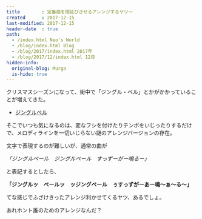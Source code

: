 ```yaml
---
title        : 定番曲を間延びさせるアレンジするヤツ～
created      : 2017-12-15
last-modified: 2017-12-15
header-date  : true
path:
  - /index.html Neo's World
  - /blog/index.html Blog
  - /blog/2017/index.html 2017年
  - /blog/2017/12/index.html 12月
hidden-info:
  original-blog: Murga
  is-hide: true
---
```


クリスマスシーズンになって、街中で「ジングル・ベル」とかがかかっていることが増えてきた。

- [ジングルベル](https://youtube.com/watch?v=g4QglsPlyCc)

そこでいつも気になるのは、変なフシを付けたりテンポをいじったりするだけで、メロディラインを一切いじらない謎のアレンジバージョンの存在。

文字で表現するのが難しいが、通常の曲が

_「ジングルベール　ジングルベール　すっずーがー鳴るー」_

と表記するとしたら、

__「ジングルッ　ベールッ　ッジングベール　ぅすっずがーあー鳴～ぁ～る～」__

てな感じでふざけきったアレンジ利かせてくるヤツ、あるでしょ。

あれホント誰のためのアレンジなんだ？
